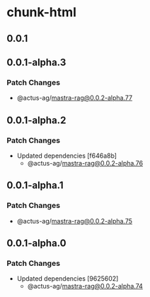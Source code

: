 # chunk-html

## 0.0.1

## 0.0.1-alpha.3

### Patch Changes

- @actus-ag/mastra-rag@0.0.2-alpha.77

## 0.0.1-alpha.2

### Patch Changes

- Updated dependencies [f646a8b]
  - @actus-ag/mastra-rag@0.0.2-alpha.76

## 0.0.1-alpha.1

### Patch Changes

- @actus-ag/mastra-rag@0.0.2-alpha.75

## 0.0.1-alpha.0

### Patch Changes

- Updated dependencies [9625602]
  - @actus-ag/mastra-rag@0.0.2-alpha.74
